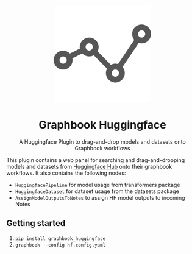<p align="center">
  <a href="https://graphbook.ai">
    <img src="https://github.com/graphbookai/graphbook/blob/main/docs/_static/graphbook.png?raw=true" alt="Logo" width=256>
  </a>

  <h1 align="center">Graphbook Huggingface</h1>

  <p align="center">
    A Huggingface Plugin to drag-and-drop models and datasets onto Graphbook workflows
  </p>
</p>

This plugin contains a web panel for searching and drag-and-dropping models and datasets from [Huggingface Hub](https://huggingface.co/) onto their graphbook workflows.
It also contains the following nodes:

* `HuggingfacePipeline` for model usage from transformers package
* `HuggingfaceDataset` for dataset usage from the datasets package
* `AssignModelOutputsToNotes` to assign HF model outputs to incoming Notes

## Getting started
1. `pip install graphbook_huggingface`
1. `graphbook --config hf.config.yaml`

